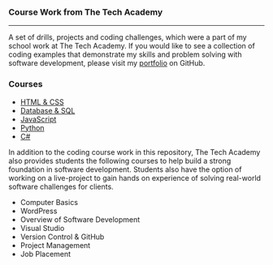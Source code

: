### Course Work from The Tech Academy
***

A set of drills, projects and coding challenges, which were a part of my school work at The Tech Academy. If you would like to see a collection of coding examples that demonstrate my skills and problem solving with software development, please visit my [portfolio](LinkToYourProfileHere) on GitHub.

### Courses
* [HTML & CSS](/HTML-CSS)
* [Database & SQL](/Database-SQL)
* [JavaScript](/JavaScript)
* [Python](/Python)
* [C#](/C#)

In addition to the coding course work in this repository, The Tech Academy also provides students the following courses to help build a strong foundation in software development. Students also have the option of working on a live-project to gain hands on experience of solving real-world software challenges for clients.

* Computer Basics
* WordPress
* Overview of Software Development
* Visual Studio
* Version Control & GitHub
* Project Management
* Job Placement
